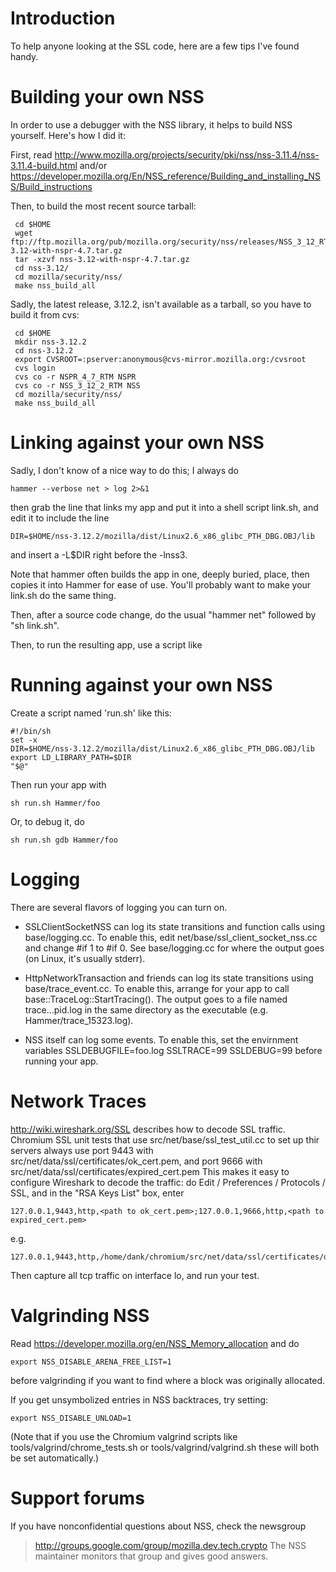 # Introduction

To help anyone looking at the SSL code, here are a few tips I've found handy.

# Building your own NSS

In order to use a debugger with the NSS library, it helps to build NSS yourself.  Here's how I did it:

First, read
http://www.mozilla.org/projects/security/pki/nss/nss-3.11.4/nss-3.11.4-build.html
and/or
https://developer.mozilla.org/En/NSS_reference/Building_and_installing_NSS/Build_instructions

Then, to build the most recent source tarball:
```
 cd $HOME
 wget ftp://ftp.mozilla.org/pub/mozilla.org/security/nss/releases/NSS_3_12_RTM/src/nss-3.12-with-nspr-4.7.tar.gz
 tar -xzvf nss-3.12-with-nspr-4.7.tar.gz
 cd nss-3.12/
 cd mozilla/security/nss/
 make nss_build_all
```

Sadly, the latest release, 3.12.2, isn't available as a tarball, so you have to build it from cvs:
```
 cd $HOME
 mkdir nss-3.12.2
 cd nss-3.12.2
 export CVSROOT=:pserver:anonymous@cvs-mirror.mozilla.org:/cvsroot
 cvs login
 cvs co -r NSPR_4_7_RTM NSPR
 cvs co -r NSS_3_12_2_RTM NSS
 cd mozilla/security/nss/
 make nss_build_all
```

# Linking against your own NSS

Sadly, I don't know of a nice way to do this; I always do
```
hammer --verbose net > log 2>&1
```
then grab the line that links my app and put it into a shell script link.sh,
and edit it to include the line
```
DIR=$HOME/nss-3.12.2/mozilla/dist/Linux2.6_x86_glibc_PTH_DBG.OBJ/lib
```
and insert a -L$DIR right before the -lnss3.

Note that hammer often builds the app in one, deeply buried, place, then copies it into Hammer
for ease of use.  You'll probably want to make your link.sh do the same thing.

Then, after a source code change, do the usual "hammer net" followed by "sh link.sh".

Then, to run the resulting app, use a script like

# Running against your own NSS
Create a script named 'run.sh' like this:
```
#!/bin/sh
set -x
DIR=$HOME/nss-3.12.2/mozilla/dist/Linux2.6_x86_glibc_PTH_DBG.OBJ/lib
export LD_LIBRARY_PATH=$DIR
"$@"
```

Then run your app with
```
sh run.sh Hammer/foo
```

Or, to debug it, do
```
sh run.sh gdb Hammer/foo
```

# Logging

There are several flavors of logging you can turn on.

  * SSLClientSocketNSS can log its state transitions and function calls using base/logging.cc.  To enable this, edit net/base/ssl\_client\_socket\_nss.cc and change #if 1 to #if 0.   See base/logging.cc for where the output goes (on Linux, it's usually stderr).

  * HttpNetworkTransaction and friends can log its state transitions using base/trace\_event.cc.  To enable this, arrange for your app to call  base::TraceLog::StartTracing().  The output goes to a file named trace...pid.log in the same directory as the executable (e.g. Hammer/trace\_15323.log).

  * NSS itself can log some events.  To enable this, set the envirnment variables SSLDEBUGFILE=foo.log SSLTRACE=99 SSLDEBUG=99 before running your app.

# Network Traces

http://wiki.wireshark.org/SSL describes how to decode SSL traffic.
Chromium SSL unit tests that use src/net/base/ssl\_test\_util.cc to
set up thir servers always use port 9443 with src/net/data/ssl/certificates/ok\_cert.pem,
and port 9666 with src/net/data/ssl/certificates/expired\_cert.pem
This makes it easy to configure Wireshark to decode the traffic: do
Edit / Preferences / Protocols / SSL, and in the "RSA Keys List" box, enter
```
127.0.0.1,9443,http,<path to ok_cert.pem>;127.0.0.1,9666,http,<path to expired_cert.pem>
```
e.g.
```
127.0.0.1,9443,http,/home/dank/chromium/src/net/data/ssl/certificates/ok_cert.pem;127.0.0.1,9666,http,/home/dank/chromium/src/net/data/ssl/certificates/expired_cert.pem
```
Then capture all tcp traffic on interface lo, and run your test.

# Valgrinding NSS

Read https://developer.mozilla.org/en/NSS_Memory_allocation and do
```
export NSS_DISABLE_ARENA_FREE_LIST=1
```
before valgrinding if you want to find where a block was originally
allocated.

If you get unsymbolized entries in NSS backtraces, try setting:
```
export NSS_DISABLE_UNLOAD=1
```

(Note that if you use the Chromium valgrind scripts like tools/valgrind/chrome\_tests.sh or tools/valgrind/valgrind.sh these will both be set automatically.)

# Support forums

If you have nonconfidential questions about NSS, check the newsgroup
> http://groups.google.com/group/mozilla.dev.tech.crypto
The NSS maintainer monitors that group and gives good answers.